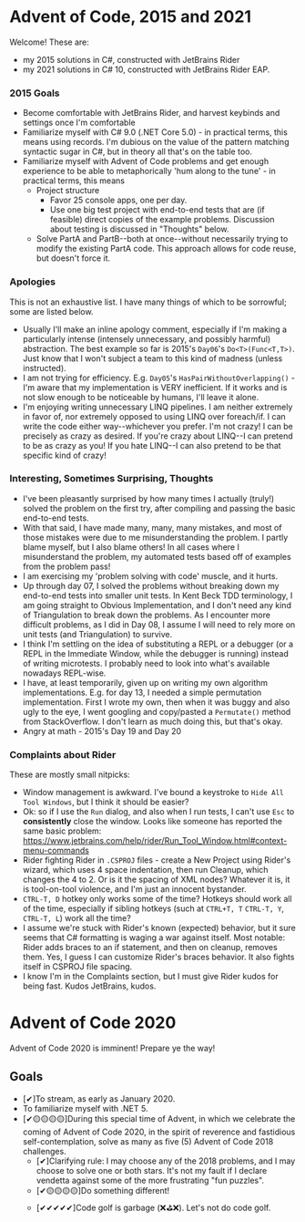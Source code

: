 # Advent of Code, 2015 and 2021

Welcome! These are:

- my 2015 solutions in C#, constructed with JetBrains Rider
- my 2021 solutions in C# 10, constructed with JetBrains Rider EAP.

### 2015 Goals

- Become comfortable with JetBrains Rider, and harvest keybinds and settings once I'm comfortable
- Familiarize myself with C# 9.0 (.NET Core 5.0) - in practical terms, this means using records. I'm dubious on the value of the pattern matching syntactic sugar in C#, but in theory all that's on the table too.
- Familiarize myself with Advent of Code problems and get enough experience to be able to metaphorically 'hum along to the tune' - in practical terms, this means
  - Project structure
    - Favor 25 console apps, one per day.
    - Use one big test project with end-to-end tests that are (if feasible) direct copies of the example problems. Discussion about testing is discussed in "Thoughts" below.
  - Solve PartA and PartB--both at once--without necessarily trying to modify the existing PartA code. This approach allows for code reuse, but doesn't force it.

### Apologies

This is not an exhaustive list. I have many things of which to be sorrowful; some are listed below.

- Usually I'll make an inline apology comment, especially if I'm making a particularly intense (intensely unnecessary, and possibly harmful) abstraction. The best example so far is 2015's `Day06`'s `Do<T>(Func<T,T>)`. Just know that I won't subject a team to this kind of madness (unless instructed).
- I am not trying for efficiency. E.g. `Day05`'s `HasPairWithoutOverlapping()` - I'm aware that my implementation is VERY inefficient. If it works and is not slow enough to be noticeable by humans, I'll leave it alone.
- I'm enjoying writing unnecessary LINQ pipelines. I am neither extremely in favor of, nor extremely opposed to using LINQ over foreach/if. I can write the code either way--whichever you prefer. I'm not crazy! I can be precisely as crazy as desired. If you're crazy about LINQ--I can pretend to be as crazy as you! If you hate LINQ--I can also pretend to be that specific kind of crazy!

### Interesting, Sometimes Surprising, Thoughts

- I've been pleasantly surprised by how many times I actually (truly!) solved the problem on the first try, after compiling and passing the basic end-to-end tests.
- With that said, I have made many, many, many mistakes, and most of those mistakes were due to me misunderstanding the problem. I partly blame myself, but I also blame others! In all cases where I misunderstand the problem, my automated tests based off of examples from the problem pass!
- I am exercising my 'problem solving with code' muscle, and it hurts.
- Up through day 07, I solved the problems without breaking down my end-to-end tests into smaller unit tests. In Kent Beck TDD terminology, I am going straight to Obvious Implementation, and I don't need any kind of Triangulation to break down the problems. As I encounter more difficult problems, as I did in Day 08, I assume I will need to rely more on unit tests (and Triangulation) to survive.
- I think I'm settling on the idea of substituting a REPL or a debugger (or a REPL in the Immediate Window, while the debugger is running) instead of writing microtests. I probably need to look into what's available nowadays REPL-wise.
- I have, at least temporarily, given up on writing my own algorithm implementations. E.g. for day 13, I needed a simple permutation implementation. First I wrote my own, then when it was buggy and also ugly to the eye, I went googling and copy/pasted a `Permutate()` method from StackOverflow. I don't learn as much doing this, but that's okay.
- Angry at math - 2015's Day 19 and Day 20

### Complaints about Rider

These are mostly small nitpicks:

- Window management is awkward. I've bound a keystroke to `Hide All Tool Windows`, but I think it should be easier?
- Ok: so if I use the `Run` dialog, and also when I run tests, I can't use `Esc` to **consistently** close the window. Looks like someone has reported the same basic problem: https://www.jetbrains.com/help/rider/Run_Tool_Window.html#context-menu-commands
- Rider fighting Rider in `.CSPROJ` files - create a New Project using Rider's wizard, which uses 4 space indentation, then run Cleanup, which changes the 4 to 2. Or is it the spacing of XML nodes? Whatever it is, it is tool-on-tool violence, and I'm just an innocent bystander.
- `CTRL-T, D` hotkey only works some of the time? Hotkeys should work all of the time, especially if sibling hotkeys (such at `CTRL+T, T` `CTRL-T, Y`, `CTRL-T, L`) work all the time?
- I assume we're stuck with Rider's known (expected) behavior, but it sure seems that C# formatting is waging a war against itself. Most notable: Rider adds braces to an if statement, and then on cleanup, removes them. Yes, I guess I can customize Rider's braces behavior. It also fights itself in CSPROJ file spacing.
- I know I'm in the Complaints section, but I must give Rider kudos for being fast. Kudos JetBrains, kudos.

# Advent of Code 2020

Advent of Code 2020 is imminent! Prepare ye the way!

## Goals

- [✔]To stream, as early as January 2020.
- To familiarize myself with .NET 5.
- [✔🟡🟡🟡🟡]During this special time of Advent, in which we celebrate the coming of Advent of Code 2020, in the spirit of reverence and fastidious self-contemplation, solve as many as five (5) Advent of Code 2018 challenges.
  - [✔]Clarifying rule: I may choose any of the 2018 problems, and I may choose to solve one or both stars. It's not my fault if I declare vendetta against some of the more frustrating "fun puzzles".
  - [✔🟡🟡🟡🟡]Do something different!
  - [✔✔✔✔✔]Code golf is garbage (❌⛳❌). Let's not do code golf.
